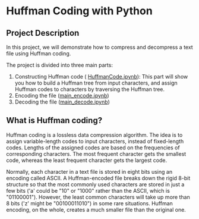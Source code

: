 # Huffman Coding with Python
## Project Description
In this project, we will demonstrate how to compress and decompress a text file using Huffman coding.  

The project is divided into three main parts:

 1.  Constructing Huffman code ( [HuffmanCode.ipynb](https://github.com/ybruce61414/Data-Structures/blob/master/Tree/HuffmanCoding/HuffmanCode.ipynb)):
   This part will show you how to build a Huffman tree from input characters, and assign Huffman codes to characters by traversing the Huffman tree. 
 2.   Encoding the file ([main_encode.ipynb](https://github.com/ybruce61414/Data-Structures/blob/master/Tree/HuffmanCoding/main_encode.ipynb)) 
 3.  Decoding the file ([main_decode.ipynb](https://github.com/ybruce61414/Data-Structures/blob/master/Tree/HuffmanCoding/main_decode.ipynb))

## What is Huffman coding?
Huffman coding is a lossless data compression algorithm. The idea is to assign variable-length codes to input characters, instead of fixed-length codes. Lengths of the assigned codes are based on the frequencies of corresponding characters. The most frequent character gets the smallest code, whereas the least frequent character gets the largest code.

Normally, each character in a text file is stored in eight bits using an encoding called ASCII. A Huffman-encoded file breaks down the rigid 8-bit structure so that the most commonly used characters are stored in just a few bits ('a' could be "10" or "1000" rather than the ASCII, which is "01100001").  However, the least common characters will take up more than 8 bits ('z' might be "00100011010") in some rare situations. Huffman encoding, on the whole, creates a much smaller file than the original one.